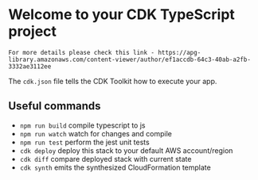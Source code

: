 # Welcome to your CDK TypeScript project

```
For more details please check this link - https://apg-library.amazonaws.com/content-viewer/author/ef1accdb-64c3-40ab-a2fb-3332ae3112ee

```

The `cdk.json` file tells the CDK Toolkit how to execute your app.

## Useful commands

* `npm run build`   compile typescript to js
* `npm run watch`   watch for changes and compile
* `npm run test`    perform the jest unit tests
* `cdk deploy`      deploy this stack to your default AWS account/region
* `cdk diff`        compare deployed stack with current state
* `cdk synth`       emits the synthesized CloudFormation template
